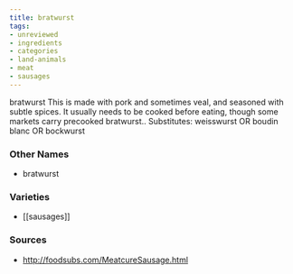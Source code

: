 ```yaml
---
title: bratwurst
tags:
- unreviewed
- ingredients
- categories
- land-animals
- meat
- sausages
---
```

bratwurst This is made with pork and sometimes veal, and seasoned with subtle spices. It usually needs to be cooked before eating, though some markets carry precooked bratwurst.. Substitutes: weisswurst OR boudin blanc OR bockwurst

### Other Names

* bratwurst

### Varieties

* [[sausages]]

### Sources
* http://foodsubs.com/MeatcureSausage.html
